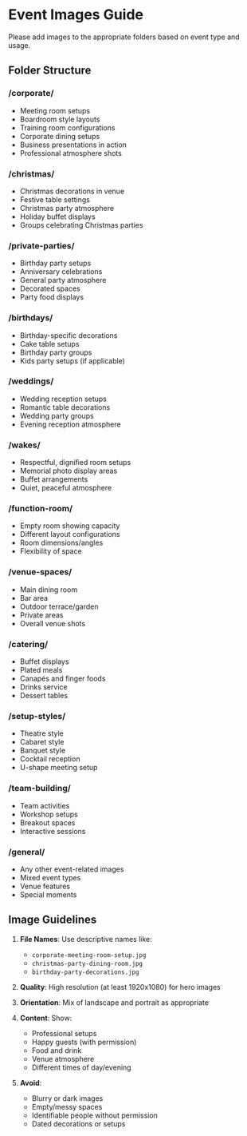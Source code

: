 # Event Images Guide

Please add images to the appropriate folders based on event type and usage.

## Folder Structure

### /corporate/
- Meeting room setups
- Boardroom style layouts
- Training room configurations
- Corporate dining setups
- Business presentations in action
- Professional atmosphere shots

### /christmas/
- Christmas decorations in venue
- Festive table settings
- Christmas party atmosphere
- Holiday buffet displays
- Groups celebrating Christmas parties

### /private-parties/
- Birthday party setups
- Anniversary celebrations
- General party atmosphere
- Decorated spaces
- Party food displays

### /birthdays/
- Birthday-specific decorations
- Cake table setups
- Birthday party groups
- Kids party setups (if applicable)

### /weddings/
- Wedding reception setups
- Romantic table decorations
- Wedding party groups
- Evening reception atmosphere

### /wakes/
- Respectful, dignified room setups
- Memorial photo display areas
- Buffet arrangements
- Quiet, peaceful atmosphere

### /function-room/
- Empty room showing capacity
- Different layout configurations
- Room dimensions/angles
- Flexibility of space

### /venue-spaces/
- Main dining room
- Bar area
- Outdoor terrace/garden
- Private areas
- Overall venue shots

### /catering/
- Buffet displays
- Plated meals
- Canapés and finger foods
- Drinks service
- Dessert tables

### /setup-styles/
- Theatre style
- Cabaret style
- Banquet style
- Cocktail reception
- U-shape meeting setup

### /team-building/
- Team activities
- Workshop setups
- Breakout spaces
- Interactive sessions

### /general/
- Any other event-related images
- Mixed event types
- Venue features
- Special moments

## Image Guidelines

1. **File Names**: Use descriptive names like:
   - `corporate-meeting-room-setup.jpg`
   - `christmas-party-dining-room.jpg`
   - `birthday-party-decorations.jpg`

2. **Quality**: High resolution (at least 1920x1080) for hero images

3. **Orientation**: Mix of landscape and portrait as appropriate

4. **Content**: Show:
   - Professional setups
   - Happy guests (with permission)
   - Food and drink
   - Venue atmosphere
   - Different times of day/evening

5. **Avoid**:
   - Blurry or dark images
   - Empty/messy spaces
   - Identifiable people without permission
   - Dated decorations or setups